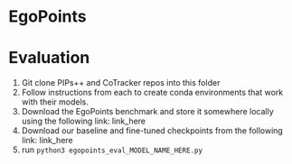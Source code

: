 # EgoPoints

# Evaluation
1. Git clone PIPs++ and CoTracker repos into this folder
2. Follow instructions from each to create conda environments that work with their models.
3. Download the EgoPoints benchmark and store it somewhere locally using the following link: link_here
4. Download our baseline and fine-tuned checkpoints from the following link: link_here
5. run `python3 egopoints_eval_MODEL_NAME_HERE.py`
